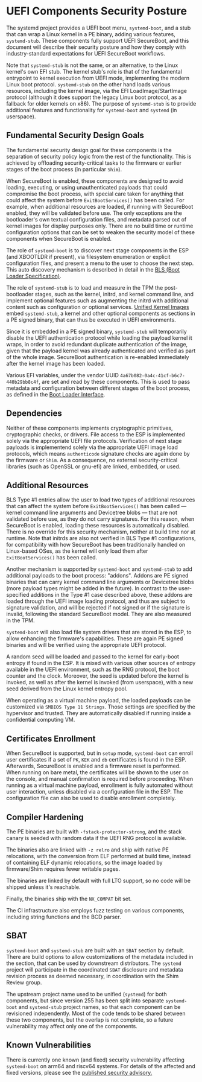 # UEFI Components Security Posture
The systemd project provides a UEFI boot menu, `systemd-boot`, and a stub that can wrap a Linux kernel in a
PE binary, adding various features, `systemd-stub`. These components fully support UEFI SecureBoot, and
this document will describe their security posture and how they comply with industry-standard expectations
for UEFI SecureBoot workflows.

Note that `systemd-stub` is not the same, or an alternative, to the Linux kernel's own EFI stub. The kernel
stub's role is that of the fundamental entrypoint to kernel execution from UEFI mode, implementing the
modern Linux boot protocol. `systemd-stub` on the other hand loads various resources, including the kernel
image, via the EFI LoadImage/StartImage protocol (although it does support the legacy Linux boot protocol,
as a fallback for older kernels on x86). The purpose of `systemd-stub` is to provide additional features and
functionality for `systemd-boot` and `systemd` (in userspace).

## Fundamental Security Design Goals
The fundamental security design goal for these components is the separation of security policy logic from the
rest of the functionality. This is achieved by offloading security-critical tasks to the firmware or earlier stages
of the boot process (in particular `Shim`).

When SecureBoot is enabled, these components are designed to avoid loading, executing, or using
unauthenticated payloads that could compromise the boot process, with special care taken for anything that
could affect the system before `ExitBootServices()` has been called. For example, when additional resources
are loaded, if running with SecureBoot enabled, they will be validated before use. The only exceptions are
the bootloader's own textual configuration files, and metadata parsed out of kernel images for display purposes
only. There are no build time or runtime configuration options that can be set to weaken the security model
of these components when SecureBoot is enabled.

The role of `systemd-boot` is to discover next stage components in the ESP (and XBOOTLDR if present), via
filesystem enumeration or explicit configuration files, and present a menu to the user to choose the next
step. This auto discovery mechanism is described in detail in the [BLS (Boot Loader
Specification)](https://uapi-group.org/specifications/specs/boot_loader_specification/).

The role of `systemd-stub` is to load and measure in the TPM the post-bootloader stages, such as the kernel,
initrd, and kernel command line, and implement optional features such as augmenting the initrd with
additional content such as configuration or optional services. [Unified Kernel
Images](https://uapi-group.org/specifications/specs/unified_kernel_image/) embed `systemd-stub`, a kernel
and other optional components as sections in a PE signed binary, that can thus be executed in UEFI
environments.

Since it is embedded in a PE signed binary, `systemd-stub` will temporarily disable the UEFI authentication
protocol while loading the payload kernel it wraps, in order to avoid redundant duplicate authentication of
the image, given that the payload kernel was already authenticated and verified as part of the whole image.
SecureBoot authentication is re-enabled immediately after the kernel image has been loaded.

Various EFI variables, under the vendor UUID `4a67b082-0a4c-41cf-b6c7-440b29bb8c4f`, are set and read by
these components. This is used to pass metadata and configuration between different stages of the boot process, as
defined in the [Boot Loader Interface](https://systemd.io/BOOT_LOADER_INTERFACE/).

## Dependencies
Neither of these components implements cryptographic primitives, cryptographic checks, or drivers. File
access to the ESP is implemented solely via the appropriate UEFI file protocols. Verification of next stage
payloads is implementend solely via the appropriate UEFI image load protocols, which means `authenticode`
signature checks are again done by the firmware or `Shim`. As a consequence, no external security-critical
libraries (such as OpenSSL or gnu-efi) are linked, embedded, or used.

## Additional Resources
BLS Type #1 entries allow the user to load two types of additional resources that can affect the system
before `ExitBootServices()` has been called — kernel command line arguments and Devicetree blobs — that are
not validated before use, as they do not carry signatures. For this reason, when SecureBoot is enabled,
loading these resources is automatically disabled. There is no override for this security mechanism, neither
at build time nor at runtime. Note that initrds are also not verified in BLS Type #1 configurations, for
compatibility with how SecureBoot has been traditionally handled on Linux-based OSes, as the kernel will
only load them after `ExitBootServices()` has been called.

Another mechanism is supported by `systemd-boot` and `systemd-stub` to add additional payloads to the boot
process: "addons". Addons are PE signed binaries that can carry kernel command line arguments or Devicetree
blobs (more payload types might be added in the future).
In contrast to the user-specified additions in the Type #1 case
described above, these addons are loaded through the UEFI image loading protocol, and thus are subject to
signature validation, and will be rejected if not signed or if the signature is invalid, following the
standard SecureBoot model. They are also measured in the TPM.

`systemd-boot` will also load file system drivers that are stored in the ESP, to allow enhancing the
firmware's capabilities. These are again PE signed binaries and will be verified using the appropriate
UEFI protocol.

A random seed will be loaded and passed to the kernel for early-boot entropy if found in the ESP.
It is mixed with various other sources of entropy available in the UEFI environment, such as the RNG
protocol, the boot counter and the clock. Moreover, the seed is updated before the kernel is invoked, as
well as after the kernel is invoked (from userspace), with a new seed derived from the Linux kernel entropy
pool.

When operating as a virtual machine payload, the loaded payloads can be customized via `SMBIOS Type 11
Strings`. Those settings are specified by the hypervisor and trusted.
They are automatically disabled if running inside a confidential computing VM.

## Certificates Enrollment
When SecureBoot is supported, but in `setup` mode, `systemd-boot` can enroll user certificates if a set of
`PK`, `KEK` and `db` certificates is found in the ESP. Afterwards, SecureBoot is enabled and a firmware
reset is performed. When running on bare metal, the certificates will be shown to the user on the console,
and manual confirmation is required before proceeding. When running as a virtual machine payload,
enrollment is fully automated without user interaction, unless disabled via a configuration file in the
ESP. The configuration file can also be used to disable enrollment completely.

## Compiler Hardening
The PE binaries are built with `-fstack-protector-strong`, and the stack canary is seeded with random data if
the UEFI RNG protocol is available.

The binaries also are linked with `-z relro` and ship with native PE relocations, with the conversion from
ELF performed at build time, instead of containing ELF dynamic relocations, so the image loaded by
firmware/Shim requires fewer writable pages.

The binaries are linked by default with full LTO support, so no code will be shipped unless it's reachable.

Finally, the binaries ship with the `NX_COMPAT` bit set.

The CI infrastructure also employs fuzz testing on various components, including string functions and the
BCD parser.

## SBAT
`systemd-boot` and `systemd-stub` are built with an `SBAT` section by default. There are build options to
allow customizations of the metadata included in the section, that can be used by downstream distributors.
The `systemd` project will participate in the coordinated `SBAT` disclosure and metadata revision process as
deemed necessary, in coordination with the Shim Review group.

The upstream project name used to be unified (`systemd`) for both components, but since version 255 has
been split into separate `systemd-boot` and `systemd-stub` project names, so that each component can be
revisioned independently. Most of the code tends to be shared between these two components, but the
overlap is not complete, so a future vulnerability may affect only one of the components.

## Known Vulnerabilities
There is currently one known (and fixed) security vulnerability affecting `systemd-boot` on arm64 and
riscv64 systems. For details of the affected and fixed versions, please see the [published security
advisory.](https://github.com/systemd/systemd/security/advisories/GHSA-6m6p-rjcq-334c)
